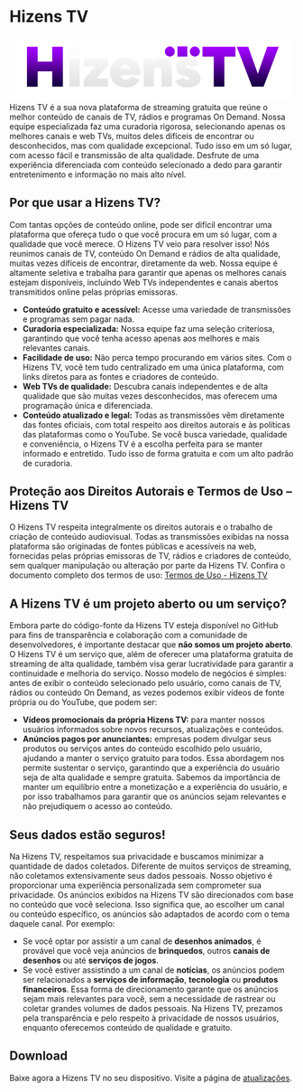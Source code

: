 # Hizens TV
![Hizens TV](/images/Logo.png)
Hizens TV é a sua nova plataforma de streaming gratuita que reúne o melhor conteúdo de canais de TV, rádios e programas On Demand. Nossa equipe especializada faz uma curadoria rigorosa, selecionando apenas os melhores canais e web TVs, muitos deles difíceis de encontrar ou desconhecidos, mas com qualidade excepcional. Tudo isso em um só lugar, com acesso fácil e transmissão de alta qualidade. Desfrute de uma experiência diferenciada com conteúdo selecionado a dedo para garantir entretenimento e informação no mais alto nível.
## Por que usar a Hizens TV?
Com tantas opções de conteúdo online, pode ser difícil encontrar uma plataforma que ofereça tudo o que você procura em um só lugar, com a qualidade que você merece. O Hizens TV veio para resolver isso! Nós reunimos canais de TV, conteúdo On Demand e rádios de alta qualidade, muitas vezes difíceis de encontrar, diretamente da web. Nossa equipe é altamente seletiva e trabalha para garantir que apenas os melhores canais estejam disponíveis, incluindo Web TVs independentes e canais abertos transmitidos online pelas próprias emissoras.
- **Conteúdo gratuito e acessível:** Acesse uma variedade de transmissões e programas sem pagar nada.
- **Curadoria especializada:** Nossa equipe faz uma seleção criteriosa, garantindo que você tenha acesso apenas aos melhores e mais relevantes canais.
- **Facilidade de uso:** Não perca tempo procurando em vários sites. Com o Hizens TV, você tem tudo centralizado em uma única plataforma, com links diretos para as fontes e criadores de conteúdo.
- **Web TVs de qualidade:** Descubra canais independentes e de alta qualidade que são muitas vezes desconhecidos, mas oferecem uma programação única e diferenciada.
- **Conteúdo atualizado e legal:** Todas as transmissões vêm diretamente das fontes oficiais, com total respeito aos direitos autorais e às políticas das plataformas como o YouTube.
Se você busca variedade, qualidade e conveniência, o Hizens TV é a escolha perfeita para se manter informado e entretido. Tudo isso de forma gratuita e com um alto padrão de curadoria.
## Proteção aos Direitos Autorais e Termos de Uso – Hizens TV
O Hizens TV respeita integralmente os direitos autorais e o trabalho de criação de conteúdo audiovisual. Todas as transmissões exibidas na nossa plataforma são originadas de fontes públicas e acessíveis na web, fornecidas pelas próprias emissoras de TV, rádios e criadores de conteúdo, sem qualquer manipulação ou alteração por parte da Hizens TV.
Confira o documento completo dos termos de uso: [Termos de Uso - Hizens TV](/docs/Termos.md)
## A Hizens TV é um projeto aberto ou um serviço?
Embora parte do código-fonte da Hizens TV esteja disponível no GitHub para fins de transparência e colaboração com a comunidade de desenvolvedores, é importante destacar que **não somos um projeto aberto**. O Hizens TV é um serviço que, além de oferecer uma plataforma gratuita de streaming de alta qualidade, também visa gerar lucratividade para garantir a continuidade e melhoria do serviço.
Nosso modelo de negócios é simples: antes de exibir o conteúdo selecionado pelo usuário, como canais de TV, rádios ou conteúdo On Demand, as vezes podemos exibir vídeos de fonte própria ou do YouTube, que podem ser:
- **Vídeos promocionais da própria Hizens TV:** para manter nossos usuários informados sobre novos recursos, atualizações e conteúdos.
- **Anúncios pagos por anunciantes:** empresas podem divulgar seus produtos ou serviços antes do conteúdo escolhido pelo usuário, ajudando a manter o serviço gratuito para todos.
Essa abordagem nos permite sustentar o serviço, garantindo que a experiência do usuário seja de alta qualidade e sempre gratuita. Sabemos da importância de manter um equilíbrio entre a monetização e a experiência do usuário, e por isso trabalhamos para garantir que os anúncios sejam relevantes e não prejudiquem o acesso ao conteúdo.
## Seus dados estão seguros!
Na Hizens TV, respeitamos sua privacidade e buscamos minimizar a quantidade de dados coletados. Diferente de muitos serviços de streaming, não coletamos extensivamente seus dados pessoais. Nosso objetivo é proporcionar uma experiência personalizada sem comprometer sua privacidade.
Os anúncios exibidos na Hizens TV são direcionados com base no conteúdo que você seleciona. Isso significa que, ao escolher um canal ou conteúdo específico, os anúncios são adaptados de acordo com o tema daquele canal. Por exemplo:
- Se você optar por assistir a um canal de **desenhos animados**, é provável que você veja anúncios de **brinquedos**, outros **canais de desenhos** ou até **serviços de jogos**.
- Se você estiver assistindo a um canal de **notícias**, os anúncios podem ser relacionados a **serviços de informação**, **tecnologia** ou **produtos financeiros**.
Essa forma de direcionamento garante que os anúncios sejam mais relevantes para você, sem a necessidade de rastrear ou coletar grandes volumes de dados pessoais. Na Hizens TV, prezamos pela transparência e pelo respeito à privacidade de nossos usuários, enquanto oferecemos conteúdo de qualidade e gratuito.
## Download
Baixe agora a Hizens TV no seu dispositivo.
Visite a página de [atualizações](https://github.com/Vanelton/HizensTV/releases).
